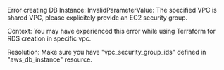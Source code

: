 Error creating DB Instance: InvalidParameterValue: The specified VPC is shared VPC, please explicitely provide an EC2 security group.

Context: You may have experienced this error while using Terraform for RDS creation in specific vpc. 

Resolution: Make sure you have "vpc_security_group_ids" defined in "aws_db_instance" resource. 
